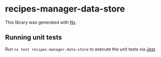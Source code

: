 # recipes-manager-data-store

This library was generated with [Nx](https://nx.dev).

## Running unit tests

Run `nx test recipes-manager-data-store` to execute the unit tests via [Jest](https://jestjs.io).
